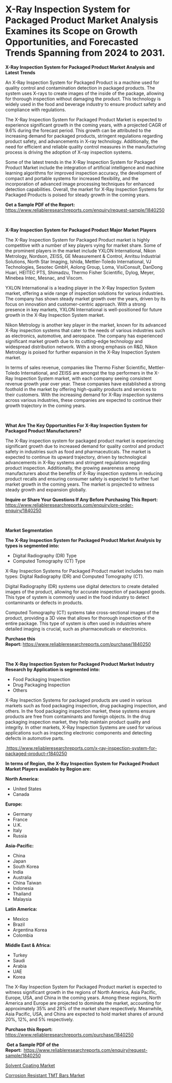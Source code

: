 <p><h1>X-Ray Inspection System for Packaged Product Market Analysis Examines its Scope on Growth Opportunities, and Forecasted Trends Spanning from 2024 to 2031.</h1></p><p><strong>X-Ray Inspection System for Packaged Product Market Analysis and Latest Trends</strong></p>
<p><p>An X-Ray Inspection System for Packaged Product is a machine used for quality control and contamination detection in packaged products. The system uses X-rays to create images of the inside of the package, allowing for thorough inspection without damaging the product. This technology is widely used in the food and beverage industry to ensure product safety and compliance with regulations.</p><p>The X-Ray Inspection System for Packaged Product Market is expected to experience significant growth in the coming years, with a projected CAGR of 9.6% during the forecast period. This growth can be attributed to the increasing demand for packaged products, stringent regulations regarding product safety, and advancements in X-ray technology. Additionally, the need for efficient and reliable quality control measures in the manufacturing process is driving the adoption of X-ray inspection systems.</p><p>Some of the latest trends in the X-Ray Inspection System for Packaged Product Market include the integration of artificial intelligence and machine learning algorithms for improved inspection accuracy, the development of compact and portable systems for increased flexibility, and the incorporation of advanced image processing techniques for enhanced detection capabilities. Overall, the market for X-Ray Inspection Systems for Packaged Products is poised for steady growth in the coming years.</p></p>
<p><strong>Get a Sample PDF of the Report:&nbsp;</strong> <a href="https://www.reliableresearchreports.com/enquiry/request-sample/1840250">https://www.reliableresearchreports.com/enquiry/request-sample/1840250</a></p>
<p>&nbsp;</p>
<p><strong>X-Ray Inspection System for Packaged Product Major Market Players</strong></p>
<p><p>The X-Ray Inspection System for Packaged Product market is highly competitive with a number of key players vying for market share. Some of the prominent players in the market include YXLON International, Nikon Metrology, Nordson, ZEISS, GE Measurement & Control, Anritsu Industrial Solutions, North Star Imaging, Ishida, Mettler-Toledo International, VJ Technologies, Sesotec GmbH, Aolong Group, Loma, VisiConsult, DanDong Huari, HEITEC PTS, Shimadzu, Thermo Fisher Scientific, Dylog, Meyer, Minebea Intec, Mesnac, and Viscom.</p><p>YXLON International is a leading player in the X-Ray Inspection System market, offering a wide range of inspection solutions for various industries. The company has shown steady market growth over the years, driven by its focus on innovation and customer-centric approach. With a strong presence in key markets, YXLON International is well-positioned for future growth in the X-Ray Inspection System market.</p><p>Nikon Metrology is another key player in the market, known for its advanced X-Ray inspection systems that cater to the needs of various industries such as electronics, automotive, and aerospace. The company has experienced significant market growth due to its cutting-edge technology and widespread distribution network. With a strong emphasis on R&D, Nikon Metrology is poised for further expansion in the X-Ray Inspection System market.</p><p>In terms of sales revenue, companies like Thermo Fisher Scientific, Mettler-Toledo International, and ZEISS are amongst the top performers in the X-Ray Inspection System market, with each company seeing consistent revenue growth year over year. These companies have established a strong foothold in the market by offering high-quality products and services to their customers. With the increasing demand for X-Ray inspection systems across various industries, these companies are expected to continue their growth trajectory in the coming years.</p></p>
<p>&nbsp;</p>
<p><strong>What Are The Key Opportunities For X-Ray Inspection System for Packaged Product Manufacturers?</strong></p>
<p><p>The X-Ray inspection system for packaged product market is experiencing significant growth due to increased demand for quality control and product safety in industries such as food and pharmaceuticals. The market is expected to continue its upward trajectory, driven by technological advancements in X-Ray systems and stringent regulations regarding product inspection. Additionally, the growing awareness among manufacturers about the benefits of X-Ray inspection systems in reducing product recalls and ensuring consumer safety is expected to further fuel market growth in the coming years. The market is projected to witness steady growth and expansion globally.</p></p>
<p><strong>Inquire or Share Your Questions If Any Before Purchasing This Report:</strong> <a href="https://www.reliableresearchreports.com/enquiry/pre-order-enquiry/1840250">https://www.reliableresearchreports.com/enquiry/pre-order-enquiry/1840250</a></p>
<p>&nbsp;</p>
<p><strong>Market Segmentation</strong></p>
<p><strong>The X-Ray Inspection System for Packaged Product Market Analysis by types is segmented into:</strong></p>
<p><ul><li>Digital Radiography (DR) Type</li><li>Computed Tomography (CT) Type</li></ul></p>
<p><p>X-Ray Inspection Systems for Packaged Product market includes two main types: Digital Radiography (DR) and Computed Tomography (CT). </p><p>Digital Radiography (DR) systems use digital detectors to create detailed images of the product, allowing for accurate inspection of packaged goods. This type of system is commonly used in the food industry to detect contaminants or defects in products.</p><p>Computed Tomography (CT) systems take cross-sectional images of the product, providing a 3D view that allows for thorough inspection of the entire package. This type of system is often used in industries where detailed imaging is crucial, such as pharmaceuticals or electronics.</p></p>
<p><strong>Purchase this Report:&nbsp;</strong><a href="https://www.reliableresearchreports.com/purchase/1840250">https://www.reliableresearchreports.com/purchase/1840250</a></p>
<p>&nbsp;</p>
<p><strong>The X-Ray Inspection System for Packaged Product Market Industry Research by Application is segmented into:</strong></p>
<p><ul><li>Food Packaging Inspection</li><li>Drug Packaging Inspection</li><li>Others</li></ul></p>
<p><p>X-Ray Inspection Systems for packaged products are used in various markets such as food packaging inspection, drug packaging inspection, and others. In the food packaging inspection market, these systems ensure products are free from contaminants and foreign objects. In the drug packaging inspection market, they help maintain product quality and integrity. In other markets, X-Ray Inspection Systems are used for various applications such as inspecting electronic components and detecting defects in automotive parts.</p></p>
<p><a href="https://www.reliableresearchreports.com/x-ray-inspection-system-for-packaged-product-r1840250">&nbsp;https://www.reliableresearchreports.com/x-ray-inspection-system-for-packaged-product-r1840250</a></p>
<p><strong>In terms of Region, the X-Ray Inspection System for Packaged Product Market Players available by Region are:</strong></p>
<p>
    <p> <strong> North America: </strong>
        <ul>
            <li>United States</li>
            <li>Canada</li>
        </ul>
        </p> 
    <p> <strong> Europe: </strong>
        <ul>
            <li>Germany</li>
            <li>France</li>
            <li>U.K.</li>
            <li>Italy</li>
            <li>Russia</li>
        </ul>
        </p> 
    <p> <strong> Asia-Pacific: </strong>
        <ul>
            <li>China</li>
            <li>Japan</li>
            <li>South Korea</li>
            <li>India</li>
            <li>Australia</li>
            <li>China Taiwan</li>
            <li>Indonesia</li>
            <li>Thailand</li>
            <li>Malaysia</li>
        </ul>
        </p> 
    <p> <strong> Latin America: </strong>
        <ul>
            <li>Mexico</li>
            <li>Brazil</li>
            <li>Argentina Korea</li>
            <li>Colombia</li>
        </ul>
        </p> 
    <p> <strong> Middle East & Africa: </strong>
        <ul>
            <li>Turkey</li>
            <li>Saudi</li>
            <li>Arabia</li>
            <li>UAE</li>
            <li>Korea</li>
        </ul>
    </p>
    </p>
<p><p>The X-Ray Inspection System for Packaged Product market is expected to witness significant growth in the regions of North America, Asia Pacific, Europe, USA, and China in the coming years. Among these regions, North America and Europe are projected to dominate the market, accounting for approximately 35% and 28% of the market share respectively. Meanwhile, Asia Pacific, USA, and China are expected to hold market shares of around 20%, 12%, and 5% respectively.</p></p>
<p><strong>Purchase this Report: </strong><a href="https://www.reliableresearchreports.com/purchase/1840250">https://www.reliableresearchreports.com/purchase/1840250</a></p>
<p>&nbsp;<strong>Get a Sample PDF of the Report:&nbsp;&nbsp;</strong><a href="https://www.reliableresearchreports.com/enquiry/request-sample/1840250">https://www.reliableresearchreports.com/enquiry/request-sample/1840250</a></p>
<p><strong></strong></p>
<p><p><a href="https://issuu.com/reportprime-2/docs/solvent-coating-market-size-2030.pptx">Solvent Coating Market</a></p><p><a href="https://frill-swim-3cd.notion.site/Corrosion-Resistant-TMT-Bars-Market-Size-Market-Outlook-and-Market-Forecast-2024-to-2031-e3198fbfc9914609a1ac7f989d670ef0">Corrosion Resistant TMT Bars Market</a></p></p>